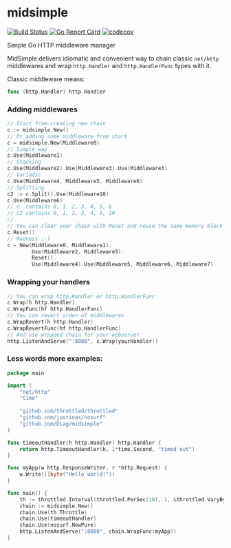 # midsimple
[![Build Status](https://travis-ci.org/DLag/midsimple.svg?branch=master)](https://travis-ci.org/DLag/midsimple)
[![Go Report Card](https://goreportcard.com/badge/github.com/DLag/midsimple)](https://goreportcard.com/report/github.com/DLag/midsimple)
[![codecov](https://codecov.io/gh/DLag/midsimple/branch/master/graph/badge.svg)](https://codecov.io/gh/DLag/midsimple)

Simple Go HTTP middleware manager

MidSimple delivers idiomatic and convenient way to chain classic `net/http` middlewares and wrap `http.Handler` and `http.HandlerFunc` types with it.

Classic middleware means:
```go
func (http.Handler) http.Handler
```
### Adding middlewares
```go
// Start from creating new chain
c := midsimple.New()
// Or adding some middleware from start
c = midsimple.New(Middleware0)
// Simple way
c.Use(Middleware1)
// Stacking
c.Use(Middleware2).Use(Middleware3).Use(Middleware3)
// Variadic
c.Use(Middleware4, Middleware5, Middleware6)
// Splitting
c2 := c.Split().Use(Middleware10)
c.Use(Middleware6)
// c  contains 0, 1, 2, 3, 4, 5, 6
// c2 contains 0, 1, 2, 3, 4, 5, 10
// 
// You can clear your chain with Reset and reuse the same memory block
c.Reset()
// Madness ;-)
c = New(Middleware0, Middleware1).
        Use(Middleware2, Middleware3).
        Reset().
        Use(Middleware4).Use(Middleware5, Middleware6, Middleware7)
```
### Wrapping your handlers
```go
// You can wrap http.Handler or http.HandlerFunc
c.Wrap(h http.Handler)
c.WrapFunc(hf http.HandlerFunc)
// You can revert order of middlewares
c.WrapRevert(h http.Handler)
c.WrapRevertFunc(hf http.HandlerFunc)
// And use wrapped chain for your webserver
http.ListenAndServe(":8080", c.Wrap(yourHandler))
```
### Less words more examples:
```go
package main

import (
    "net/http"
    "time"
    
    "github.com/throttled/throttled"
    "github.com/justinas/nosurf"
    "github.com/DLag/midsimple"
)

func timeoutHandler(h http.Handler) http.Handler {
    return http.TimeoutHandler(h, 1*time.Second, "timed out")
}

func myApp(w http.ResponseWriter, r *http.Request) {
    w.Write([]byte("Hello world!"))
}

func main() {
    th := throttled.Interval(throttled.PerSec(10), 1, &throttled.VaryBy{Path: true}, 50)
    chain := midsimple.New()
    chain.Use(th.Throttle)
    chain.Use(timeoutHandler)
    chain.Use(nosurf.NewPure)
    http.ListenAndServe(":8000", chain.WrapFunc(myApp))
}
```
